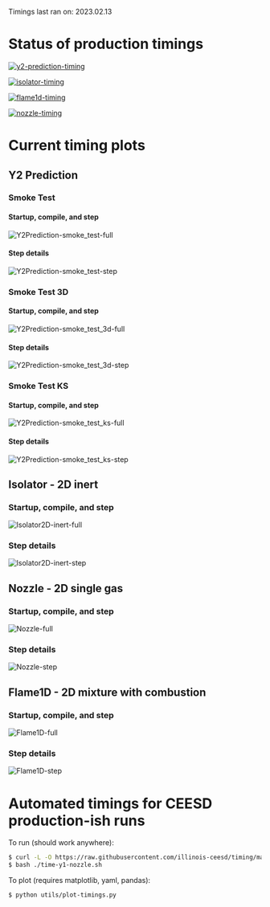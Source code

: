Timings last ran on: 2023.02.13

# Status of production timings

[![y2-prediction-timing](https://github.com/illinois-ceesd/timing/actions/workflows/y2-prediction-timing.yaml/badge.svg)](https://github.com/illinois-ceesd/timing/actions/workflows/y2-prediction-timing.yaml)

[![isolator-timing](https://github.com/illinois-ceesd/timing/actions/workflows/isolator-timing.yaml/badge.svg)](https://github.com/illinois-ceesd/timing/actions/workflows/isolator-timing.yaml)

[![flame1d-timing](https://github.com/illinois-ceesd/timing/actions/workflows/flame1d-timing.yaml/badge.svg)](https://github.com/illinois-ceesd/timing/actions/workflows/flame1d-timing.yaml)

[![nozzle-timing](https://github.com/illinois-ceesd/timing/actions/workflows/nozzle-timing.yaml/badge.svg)](https://github.com/illinois-ceesd/timing/actions/workflows/nozzle-timing.yaml)

# Current timing plots

## Y2 Prediction

### Smoke Test
#### Startup, compile, and step

![Y2Prediction-smoke_test-full](plots/y2-prediction-single-smoke_test-full.png)

#### Step details

![Y2Prediction-smoke_test-step](plots/y2-prediction-single-smoke_test-step-recent.png)

### Smoke Test 3D
#### Startup, compile, and step

![Y2Prediction-smoke_test_3d-full](plots/y2-prediction-single-smoke_test_3d-full.png)

#### Step details

![Y2Prediction-smoke_test_3d-step](plots/y2-prediction-single-smoke_test_3d-step-recent.png)

### Smoke Test KS
#### Startup, compile, and step

![Y2Prediction-smoke_test_ks-full](plots/y2-prediction-single-smoke_test_ks-full.png)

#### Step details

![Y2Prediction-smoke_test_ks-step](plots/y2-prediction-single-smoke_test_ks-step-recent.png)

## Isolator - 2D inert

### Startup, compile, and step

![Isolator2D-inert-full](plots/isolator-full-recent.png)

### Step details

![Isolator2D-inert-step](plots/isolator-step-recent.png)

## Nozzle - 2D single gas

### Startup, compile, and step

![Nozzle-full](plots/nozzle-full-recent.png)

### Step details

![Nozzle-step](plots/nozzle-step-recent.png)

## Flame1D - 2D mixture with combustion

### Startup, compile, and step

![Flame1D-full](plots/flame1d-full-recent.png)

### Step details

![Flame1D-step](plots/flame1d-step-recent.png)

# Automated timings for CEESD production-ish runs

To run (should work anywhere):

```bash
$ curl -L -O https://raw.githubusercontent.com/illinois-ceesd/timing/main/time-y1-nozzle.sh
$ bash ./time-y1-nozzle.sh
```

To plot (requires matplotlib, yaml, pandas):
```bash
$ python utils/plot-timings.py
```
